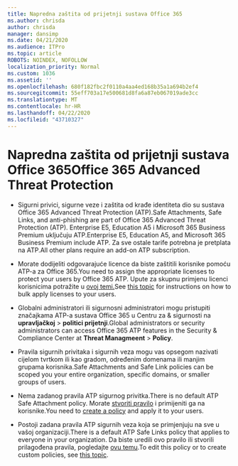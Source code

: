 ```yaml
---
title: Napredna zaštita od prijetnji sustava Office 365
ms.author: chrisda
author: chrisda
manager: dansimp
ms.date: 04/21/2020
ms.audience: ITPro
ms.topic: article
ROBOTS: NOINDEX, NOFOLLOW
localization_priority: Normal
ms.custom: 1036
ms.assetid: ''
ms.openlocfilehash: 680f182fbc2f0110a4aa4ed168b35a1a694b2ef4
ms.sourcegitcommit: 55eff703a17e500681d8fa6a87eb067019ade3cc
ms.translationtype: MT
ms.contentlocale: hr-HR
ms.lasthandoff: 04/22/2020
ms.locfileid: "43710327"
---
```

# <a name="office-365-advanced-threat-protection"></a><span data-ttu-id="d67ea-102">Napredna zaštita od prijetnji sustava Office 365</span><span class="sxs-lookup"><span data-stu-id="d67ea-102">Office 365 Advanced Threat Protection</span></span>

- <span data-ttu-id="d67ea-103">Sigurni privici, sigurne veze i zaštita od krađe identiteta dio su sustava Office 365 Advanced Threat Protection (ATP).</span><span class="sxs-lookup"><span data-stu-id="d67ea-103">Safe Attachments, Safe Links, and anti-phishing are part of Office 365 Advanced Threat Protection (ATP).</span></span> <span data-ttu-id="d67ea-104">Enterprise E5, Education A5 i Microsoft 365 Business Premium uključuju ATP.</span><span class="sxs-lookup"><span data-stu-id="d67ea-104">Enterprise E5, Education A5, and Microsoft 365 Business Premium include ATP.</span></span> <span data-ttu-id="d67ea-105">Za sve ostale tarife potrebna je pretplata na ATP.</span><span class="sxs-lookup"><span data-stu-id="d67ea-105">All other plans require an add-on ATP subscription.</span></span>

- <span data-ttu-id="d67ea-106">Morate dodijeliti odgovarajuće licence da biste zaštitili korisnike pomoću ATP-a za Office 365.</span><span class="sxs-lookup"><span data-stu-id="d67ea-106">You need to assign the appropriate licenses to protect your users by Office 365 ATP.</span></span> <span data-ttu-id="d67ea-107">Upute za skupnu primjenu licenci korisnicima potražite u [ovoj temi.](https://docs.microsoft.com/office365/admin/subscriptions-and-billing/assign-licenses-to-users)</span><span class="sxs-lookup"><span data-stu-id="d67ea-107">See [this topic](https://docs.microsoft.com/office365/admin/subscriptions-and-billing/assign-licenses-to-users) for instructions on how to bulk apply licenses to your users.</span></span>

- <span data-ttu-id="d67ea-108">Globalni administratori ili sigurnosni administratori mogu pristupiti značajkama ATP-a sustava Office 365 u Centru za & sigurnosti na **upravljačkoj** \> **politici prijetnji**.</span><span class="sxs-lookup"><span data-stu-id="d67ea-108">Global administrators or security administrators can access Office 365 ATP features in the Security & Compliance Center at **Threat Managmeent** \> **Policy**.</span></span>

- <span data-ttu-id="d67ea-109">Pravila sigurnih privitaka i sigurnih veza mogu vas opsegom nazivati cijelom tvrtkom ili kao gradom, određenim domenama ili manjim grupama korisnika.</span><span class="sxs-lookup"><span data-stu-id="d67ea-109">Safe Attachments and Safe Link policies can be scoped you your entire organization, specific domains, or smaller groups of users.</span></span>

- <span data-ttu-id="d67ea-110">Nema zadanog pravila ATP sigurnog privitka.</span><span class="sxs-lookup"><span data-stu-id="d67ea-110">There is no default ATP Safe Attachment policy.</span></span> <span data-ttu-id="d67ea-111">Morate [stvoriti pravilo](https://docs.microsoft.com/office365/securitycompliance/set-up-atp-safe-attachments-policies) i primijeniti ga na korisnike.</span><span class="sxs-lookup"><span data-stu-id="d67ea-111">You need to [create a policy](https://docs.microsoft.com/office365/securitycompliance/set-up-atp-safe-attachments-policies) and apply it to your users.</span></span>

- <span data-ttu-id="d67ea-112">Postoji zadana pravila ATP sigurnih veza koja se primjenjuju na sve u vašoj organizaciji.</span><span class="sxs-lookup"><span data-stu-id="d67ea-112">There is a default ATP Safe Links policy that applies to everyone in your organization.</span></span> <span data-ttu-id="d67ea-113">Da biste uredili ovo pravilo ili stvorili prilagođena pravila, pogledajte [ovu temu](https://docs.microsoft.com/office365/securitycompliance/set-up-atp-safe-links-policies).</span><span class="sxs-lookup"><span data-stu-id="d67ea-113">To edit this policy or to create custom policies, see [this topic](https://docs.microsoft.com/office365/securitycompliance/set-up-atp-safe-links-policies).</span></span>

